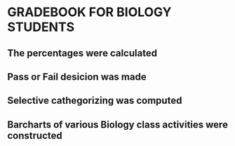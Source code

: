 # GRADEBOOK FOR BIOLOGY STUDENTS



## The percentages were calculated



## Pass or Fail desicion was made



## Selective cathegorizing was computed



## Barcharts of various Biology class activities were constructed
